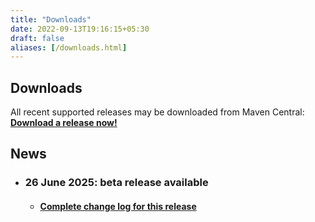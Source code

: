 ```yaml
---
title: "Downloads"
date: 2022-09-13T19:16:15+05:30
draft: false
aliases: [/downloads.html]
---
```


<!--
Copyright 2025 Jiaqi Liu. All rights reserved.

Licensed under the Apache License, Version 2.0 (the "License");
you may not use this file except in compliance with the License.
You may obtain a copy of the License at

    https://www.apache.org/licenses/LICENSE-2.0

Unless required by applicable law or agreed to in writing, software
distributed under the License is distributed on an "AS IS" BASIS,
WITHOUT WARRANTIES OR CONDITIONS OF ANY KIND, either express or implied.
See the License for the specific language governing permissions and
limitations under the License.
-->

Downloads
---------

All recent supported releases may be downloaded from Maven Central:
__[Download a release now!](https://central.sonatype.com/namespace/io.github.qubitpi.ostwind)__

News
----

- ### 26 June 2025: beta release available

  - #### [Complete change log for this release](https://github.com/QubitPi/Ostwind/milestone/1) 
